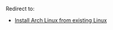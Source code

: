 Redirect to:

*   [Install Arch Linux from existing Linux](/index.php/Install_Arch_Linux_from_existing_Linux "Install Arch Linux from existing Linux")